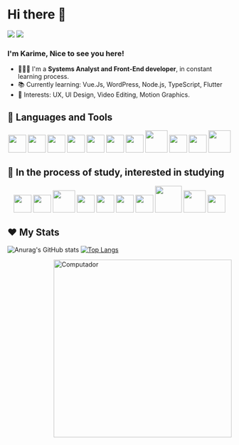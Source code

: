 # Hi there 👋
<p align="left">
  <a href="mailto:linhares.karime@gmail.com" alt="Gmail" target="_blank">
  <img src="https://img.shields.io/badge/-Gmail-FF0000?style=flat-square&labelColor=FF0000&logo=gmail&logoColor=white&link=LINK-DO-SEU-EMAIL"/></a>

  <a href="https://www.linkedin.com/in/karime-linhares-13072b73/" alt="Linkedin" target="_blank">
  <img src="https://img.shields.io/badge/-Linkedin-0e76a8?style=flat-square&logo=Linkedin&logoColor=white&link=LINK-DO-SEU-LINKEDIN"/></a>
</p>  

### I'm Karime, Nice to see you here!

- 👩🏻‍💻 I'm a <strong>Systems Analyst and Front-End developer</strong>, in constant learning process.
- 📚 Currently learning: Vue.Js, WordPress, Node.js, TypeScript, Flutter
- 📌 Interests: UX, UI Design, Video Editing, Motion Graphics.

## 🦄 Languages and Tools

<p align="center">
<img width="40" src="https://cdn.jsdelivr.net/gh/devicons/devicon/icons/git/git-plain.svg"/>
<img width="40" src="https://cdn.jsdelivr.net/gh/devicons/devicon/icons/github/github-original-wordmark.svg" />
<img width="40" src="https://cdn.jsdelivr.net/gh/devicons/devicon/icons/html5/html5-plain-wordmark.svg"/>
<img width="40" src="https://cdn.jsdelivr.net/gh/devicons/devicon/icons/css3/css3-plain-wordmark.svg" />
<img width="40" src="https://cdn.jsdelivr.net/gh/devicons/devicon/icons/javascript/javascript-plain.svg"/>
<img width="40" src="https://cdn.jsdelivr.net/gh/devicons/devicon/icons/react/react-original-wordmark.svg" />
<img width="40" src="https://cdn.jsdelivr.net/gh/devicons/devicon/icons/redux/redux-original.svg" />
<img width="50" src="https://cdn.jsdelivr.net/gh/devicons/devicon/icons/jquery/jquery-plain-wordmark.svg" />
<img width="40" src="https://cdn.jsdelivr.net/gh/devicons/devicon/icons/bootstrap/bootstrap-plain-wordmark.svg" />
<img width="40" src="https://cdn.jsdelivr.net/gh/devicons/devicon/icons/yarn/yarn-original.svg"/>
<img width="50" src="https://cdn.jsdelivr.net/gh/devicons/devicon/icons/npm/npm-original-wordmark.svg" />        
</p>

## 🤔 In the process of study, interested in studying

<p align="center">
<img width="40" src="https://cdn.jsdelivr.net/gh/devicons/devicon/icons/vuejs/vuejs-original-wordmark.svg" />
<img width="40" src="https://cdn.jsdelivr.net/gh/devicons/devicon/icons/nodejs/nodejs-plain.svg"/>
<img width="50" src="https://cdn.jsdelivr.net/gh/devicons/devicon/icons/wordpress/wordpress-original.svg" />
<img width="40" src="https://cdn.jsdelivr.net/gh/devicons/devicon/icons/typescript/typescript-original.svg" />
<img width="40" src="https://cdn.jsdelivr.net/gh/devicons/devicon/icons/flutter/flutter-original.svg" /> 
<img width="40" src="https://cdn.jsdelivr.net/gh/devicons/devicon/icons/dot-net/dot-net-plain-wordmark.svg" />
<img width="40" src="https://cdn.jsdelivr.net/gh/devicons/devicon/icons/dotnetcore/dotnetcore-original.svg" />
<img width="60" src="https://cdn.jsdelivr.net/gh/devicons/devicon/icons/mysql/mysql-original-wordmark.svg" />
<img width="50" src="https://cdn.jsdelivr.net/gh/devicons/devicon/icons/python/python-original-wordmark.svg" />
<img width="40" src="https://cdn.jsdelivr.net/gh/devicons/devicon/icons/csharp/csharp-line.svg" />
</p>

## ❤ My Stats

![Anurag's GitHub stats](https://github-readme-stats-git-masterrstaa-rickstaa.vercel.app/api?username=KarimeLinhares&show_icons=true&include_all_commits=true&count_private=true&line_height=24&bg_color=020114&title_color=7520FF&text_color=FFF&border_radius=3&border_color=181832&icon_color=7520FF&theme=jolly)
[![Top Langs](https://github-readme-stats.vercel.app/api/top-langs/?username=KarimeLinhares&line_height=24&langs_count=8&card_width=300&layout=compact&title_color=7520FF&bg_color=020114&text_color=8B8B8B&border_radius=3&border_color=181832)
](https://github.com/anuraghazra/github-readme-stats)
 
<img src="https://raw.githubusercontent.com/MicaelliMedeiros/micaellimedeiros/master/image/computer-illustration.png" min-width="400px" max-width="400px" width="400px" align="right" alt="Computador">

